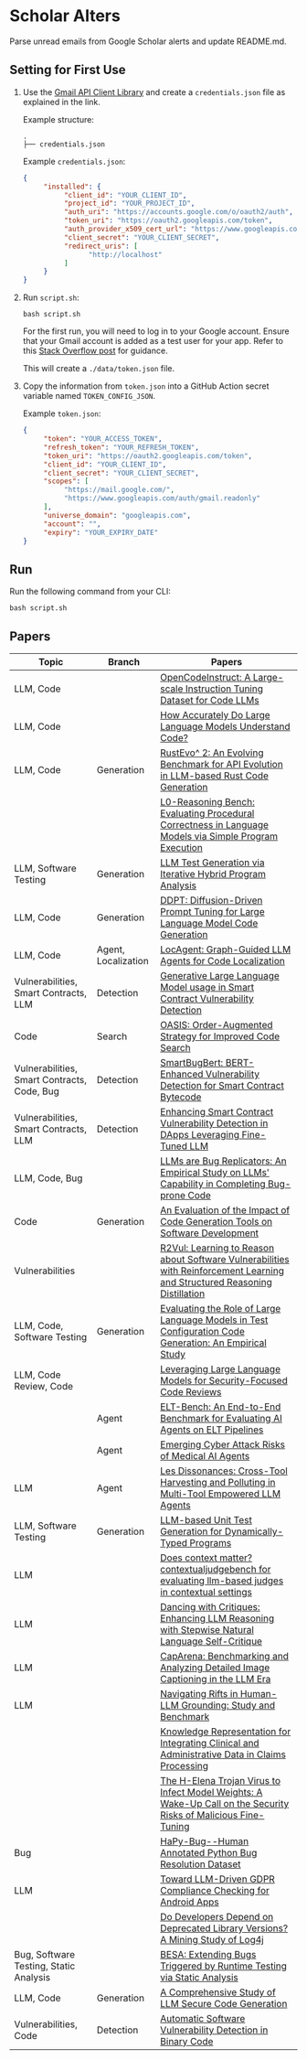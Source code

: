 # Scholar Alters
Parse unread emails from Google Scholar alerts and update README.md.

## Setting for First Use
1. Use the [Gmail API Client Library](https://developers.google.com/gmail/api/quickstart/python) and create a `credentials.json` file as explained in the link.

    Example structure:
    ```
    .
    ├── credentials.json
    ```

    Example `credentials.json`:
    ```json
    {
         "installed": {
              "client_id": "YOUR_CLIENT_ID",
              "project_id": "YOUR_PROJECT_ID",
              "auth_uri": "https://accounts.google.com/o/oauth2/auth",
              "token_uri": "https://oauth2.googleapis.com/token",
              "auth_provider_x509_cert_url": "https://www.googleapis.com/oauth2/v1/certs",
              "client_secret": "YOUR_CLIENT_SECRET",
              "redirect_uris": [
                    "http://localhost"
              ]
         }
    }
    ```

2. Run `script.sh`:
    ```
    bash script.sh
    ```
    For the first run, you will need to log in to your Google account. Ensure that your Gmail account is added as a test user for your app. Refer to this [Stack Overflow post](https://stackoverflow.com/questions/75454425/access-blocked-project-has-not-completed-the-google-verification-process) for guidance.

    This will create a `./data/token.json` file.

3. Copy the information from `token.json` into a GitHub Action secret variable named `TOKEN_CONFIG_JSON`.

    Example `token.json`:
    ```json
    {
         "token": "YOUR_ACCESS_TOKEN",
         "refresh_token": "YOUR_REFRESH_TOKEN",
         "token_uri": "https://oauth2.googleapis.com/token",
         "client_id": "YOUR_CLIENT_ID",
         "client_secret": "YOUR_CLIENT_SECRET",
         "scopes": [
              "https://mail.google.com/",
              "https://www.googleapis.com/auth/gmail.readonly"
         ],
         "universe_domain": "googleapis.com",
         "account": "",
         "expiry": "YOUR_EXPIRY_DATE"
    }
    ```

## Run
Run the following command from your CLI:
```
bash script.sh
```

## Papers

| Topic | Branch | Papers |
| --- | --- | --- |
| LLM, Code |  | [OpenCodeInstruct: A Large-scale Instruction Tuning Dataset for Code LLMs](https://scholar.google.com/scholar_url?url=https://arxiv.org/pdf/2504.04030&hl=en&sa=X&d=5917653904305649400&ei=2Ub4Z-XTEY-j6rQPo73a4AM&scisig=AFWwaeaybbbls4eyzwf1B3I5oC44&oi=scholaralrt&hist=ylyK0_8AAAAJ:4812769200119993430:AFWwaeYwgMeQSPpxCfDXmGy5aE3n&html=&pos=0&folt=rel) |
| LLM, Code |  | [How Accurately Do Large Language Models Understand Code?](https://scholar.google.com/scholar_url?url=https://arxiv.org/pdf/2504.04372&hl=en&sa=X&d=13848317151172529366&ei=2Ub4Z-XTEY-j6rQPo73a4AM&scisig=AFWwaeaAEeCieX1LHkvPVUHyVgKS&oi=scholaralrt&hist=ylyK0_8AAAAJ:4812769200119993430:AFWwaeYwgMeQSPpxCfDXmGy5aE3n&html=&pos=1&folt=rel) |
| LLM, Code | Generation | [RustEvo^ 2: An Evolving Benchmark for API Evolution in LLM-based Rust Code Generation](https://scholar.google.com/scholar_url?url=https://arxiv.org/pdf/2503.16922%3F&hl=en&sa=X&d=16675224894932160996&ei=2Ub4Z-XTEY-j6rQPo73a4AM&scisig=AFWwaea4g_0zH5bNDjn1WSqwrFGh&oi=scholaralrt&hist=ylyK0_8AAAAJ:4812769200119993430:AFWwaeYwgMeQSPpxCfDXmGy5aE3n&html=&pos=2&folt=rel) |
|  |  | [L0-Reasoning Bench: Evaluating Procedural Correctness in Language Models via Simple Program Execution](https://scholar.google.com/scholar_url?url=https://arxiv.org/pdf/2503.22832&hl=en&sa=X&d=3581934578808224243&ei=2Ub4Z-XTEY-j6rQPo73a4AM&scisig=AFWwaebs81HMSqHZ7PO00Lpfwg7f&oi=scholaralrt&hist=ylyK0_8AAAAJ:4812769200119993430:AFWwaeYwgMeQSPpxCfDXmGy5aE3n&html=&pos=3&folt=rel) |
| LLM, Software Testing | Generation | [LLM Test Generation via Iterative Hybrid Program Analysis](https://scholar.google.com/scholar_url?url=https://arxiv.org/pdf/2503.13580&hl=en&sa=X&d=207857029493572923&ei=2Ub4Z-XTEY-j6rQPo73a4AM&scisig=AFWwaeYzdRQn3PjIc4QGlsuh6_K4&oi=scholaralrt&hist=ylyK0_8AAAAJ:4812769200119993430:AFWwaeYwgMeQSPpxCfDXmGy5aE3n&html=&pos=4&folt=rel) |
| LLM, Code | Generation | [DDPT: Diffusion-Driven Prompt Tuning for Large Language Model Code Generation](https://scholar.google.com/scholar_url?url=https://arxiv.org/pdf/2504.04351&hl=en&sa=X&d=10777735064745098709&ei=2Ub4Z_b5FZuw6rQPjdfcmQQ&scisig=AFWwaeZu_rFKtOje-Q7rbJBNmDlF&oi=scholaralrt&hist=ylyK0_8AAAAJ:5865787842749446205:AFWwaeYRVjm7Uk5GklbyG-nM5aLh&html=&pos=1&folt=rel) |
| LLM, Code | Agent, Localization | [LocAgent: Graph-Guided LLM Agents for Code Localization](https://scholar.google.com/scholar_url?url=https://arxiv.org/pdf/2503.09089%3F&hl=en&sa=X&d=276668227003209980&ei=2Ub4Z_b5FZuw6rQPjdfcmQQ&scisig=AFWwaebrlhR4TOxAKNYgDQ0UAK82&oi=scholaralrt&hist=ylyK0_8AAAAJ:5865787842749446205:AFWwaeYRVjm7Uk5GklbyG-nM5aLh&html=&pos=2&folt=rel) |
| Vulnerabilities, Smart Contracts, LLM | Detection | [Generative Large Language Model usage in Smart Contract Vulnerability Detection](https://scholar.google.com/scholar_url?url=https://arxiv.org/pdf/2504.04685&hl=en&sa=X&d=3782065939597708655&ei=2Ub4Z_b5FZuw6rQPjdfcmQQ&scisig=AFWwaeZid-0xDC6cki9Q59anhPrN&oi=scholaralrt&hist=ylyK0_8AAAAJ:5865787842749446205:AFWwaeYRVjm7Uk5GklbyG-nM5aLh&html=&pos=5&folt=rel) |
| Code | Search | [OASIS: Order-Augmented Strategy for Improved Code Search](https://scholar.google.com/scholar_url?url=https://arxiv.org/pdf/2503.08161%3F&hl=en&sa=X&d=15392589071867118103&ei=2Ub4Z_b5FZuw6rQPjdfcmQQ&scisig=AFWwaea_nsVmM7D1NOV7k0ju42Z6&oi=scholaralrt&hist=ylyK0_8AAAAJ:5865787842749446205:AFWwaeYRVjm7Uk5GklbyG-nM5aLh&html=&pos=6&folt=rel) |
| Vulnerabilities, Smart Contracts, Code, Bug | Detection | [SmartBugBert: BERT-Enhanced Vulnerability Detection for Smart Contract Bytecode](https://scholar.google.com/scholar_url?url=https://arxiv.org/pdf/2504.05002&hl=en&sa=X&d=6150372104347240756&ei=2Ub4Z_b5FZuw6rQPjdfcmQQ&scisig=AFWwaeb2WS1H06_-kEaW3oJ1KhL-&oi=scholaralrt&hist=ylyK0_8AAAAJ:5865787842749446205:AFWwaeYRVjm7Uk5GklbyG-nM5aLh&html=&pos=7&folt=rel) |
| Vulnerabilities, Smart Contracts, LLM | Detection | [Enhancing Smart Contract Vulnerability Detection in DApps Leveraging Fine-Tuned LLM](https://scholar.google.com/scholar_url?url=https://arxiv.org/pdf/2504.05006&hl=en&sa=X&d=3716949235882934426&ei=2Ub4Z_b5FZuw6rQPjdfcmQQ&scisig=AFWwaeYhOxTQXubByPB5TSI1XIvX&oi=scholaralrt&hist=ylyK0_8AAAAJ:5865787842749446205:AFWwaeYRVjm7Uk5GklbyG-nM5aLh&html=&pos=8&folt=rel) |
| LLM, Code, Bug |  | [LLMs are Bug Replicators: An Empirical Study on LLMs' Capability in Completing Bug-prone Code](https://scholar.google.com/scholar_url?url=https://arxiv.org/pdf/2503.11082&hl=en&sa=X&d=9189825353695587011&ei=2Ub4Z_b5FZuw6rQPjdfcmQQ&scisig=AFWwaeZYDliimmo8dCt2DNKqsCtm&oi=scholaralrt&hist=ylyK0_8AAAAJ:5865787842749446205:AFWwaeYRVjm7Uk5GklbyG-nM5aLh&html=&pos=9&folt=rel) |
| Code | Generation | [An Evaluation of the Impact of Code Generation Tools on Software Development](https://scholar.google.com/scholar_url?url=https://sol.sbc.org.br/index.php/sbsi/article/download/34379/34170/&hl=en&sa=X&d=3475411260493206906&ei=2Ub4Z-_NFJWz6rQPveLUmAo&scisig=AFWwaea7SKoUpbPD5bymc7jUS7ef&oi=scholaralrt&hist=ylyK0_8AAAAJ:4974034551180671527:AFWwaebZb4G2z_XAHxtUtGUOv8go&html=&pos=0&folt=cit) |
| Vulnerabilities |  | [R2Vul: Learning to Reason about Software Vulnerabilities with Reinforcement Learning and Structured Reasoning Distillation](https://scholar.google.com/scholar_url?url=https://arxiv.org/pdf/2504.04699&hl=en&sa=X&d=5785686524278912976&ei=2Ub4Z8zsG-OO6rQPq-P-gAo&scisig=AFWwaebENSFvsakJL8hNltnJjy6R&oi=scholaralrt&hist=ylyK0_8AAAAJ:16898579961534012346:AFWwaeZADCuvrSiGaZ1pge7b9bMB&html=&pos=3&folt=rel) |
| LLM, Code, Software Testing | Generation | [Evaluating the Role of Large Language Models in Test Configuration Code Generation: An Empirical Study](https://scholar.google.com/scholar_url?url=https://www.diva-portal.org/smash/record.jsf%3Fpid%3Ddiva2:1949520&hl=en&sa=X&d=13946686766702512593&ei=2Ub4Z9HfGJGu6rQPyMPCuAs&scisig=AFWwaebZjl6pcp_F69N4Jbybj5o2&oi=scholaralrt&hist=ylyK0_8AAAAJ:15035864585353249078:AFWwaeZamHljvPChNBtOABcetGTp&html=&pos=0&folt=cit) |
| LLM, Code Review, Code |  | [Leveraging Large Language Models for Security-Focused Code Reviews](https://scholar.google.com/scholar_url?url=https://adsecvn.com/wp-content/uploads/2025/03/LLM_Code_Reviews.pdf&hl=en&sa=X&d=10362399872801253051&ei=2Ub4Z9HfGJGu6rQPyMPCuAs&scisig=AFWwaeZAJvF78KyLNU_FomXddKVU&oi=scholaralrt&hist=ylyK0_8AAAAJ:15035864585353249078:AFWwaeZamHljvPChNBtOABcetGTp&html=&pos=1&folt=cit) |
|  | Agent | [ELT-Bench: An End-to-End Benchmark for Evaluating AI Agents on ELT Pipelines](https://scholar.google.com/scholar_url?url=https://arxiv.org/pdf/2504.04808&hl=en&sa=X&d=17618773598726971491&ei=2Ub4Z-aMGr6l6rQP6IGIqAI&scisig=AFWwaeZtqP-28GczAcquqwQEokUH&oi=scholaralrt&hist=ylyK0_8AAAAJ:15287030194885030172:AFWwaeaPsVnV5GguxDkLdcyPdvnA&html=&pos=0&folt=rel) |
|  | Agent | [Emerging Cyber Attack Risks of Medical AI Agents](https://scholar.google.com/scholar_url?url=https://arxiv.org/pdf/2504.03759&hl=en&sa=X&d=2197394737877831403&ei=2Ub4Z-aMGr6l6rQP6IGIqAI&scisig=AFWwaeaDfSE-QTy5FZtsSiO83H84&oi=scholaralrt&hist=ylyK0_8AAAAJ:15287030194885030172:AFWwaeaPsVnV5GguxDkLdcyPdvnA&html=&pos=1&folt=rel) |
| LLM | Agent | [Les Dissonances: Cross-Tool Harvesting and Polluting in Multi-Tool Empowered LLM Agents](https://scholar.google.com/scholar_url?url=https://arxiv.org/pdf/2504.03111&hl=en&sa=X&d=16787567624520007863&ei=2Ub4Z-aMGr6l6rQP6IGIqAI&scisig=AFWwaeZ1aVR1vsCpBgrDw-H6FAoH&oi=scholaralrt&hist=ylyK0_8AAAAJ:15287030194885030172:AFWwaeaPsVnV5GguxDkLdcyPdvnA&html=&pos=2&folt=rel) |
| LLM, Software Testing | Generation | [LLM-based Unit Test Generation for Dynamically-Typed Programs](https://scholar.google.com/scholar_url?url=https://arxiv.org/pdf/2503.14000&hl=en&sa=X&d=7430576131620821752&ei=2Ub4Z-aMGr6l6rQP6IGIqAI&scisig=AFWwaeY9lDQzBc37lJzEKJmFY6Qx&oi=scholaralrt&hist=ylyK0_8AAAAJ:15287030194885030172:AFWwaeaPsVnV5GguxDkLdcyPdvnA&html=&pos=3&folt=rel) |
| LLM |  | [Does context matter? contextualjudgebench for evaluating llm-based judges in contextual settings](https://scholar.google.com/scholar_url?url=https://arxiv.org/pdf/2503.15620&hl=en&sa=X&d=4694277635380098830&ei=2Ub4Z-aMGr6l6rQP6IGIqAI&scisig=AFWwaeZWWBCgHzhwdV7rV4U7IIiY&oi=scholaralrt&hist=ylyK0_8AAAAJ:15287030194885030172:AFWwaeaPsVnV5GguxDkLdcyPdvnA&html=&pos=6&folt=rel) |
| LLM |  | [Dancing with Critiques: Enhancing LLM Reasoning with Stepwise Natural Language Self-Critique](https://scholar.google.com/scholar_url?url=https://arxiv.org/pdf/2503.17363%3F&hl=en&sa=X&d=11521510970677819720&ei=2Ub4Z-aMGr6l6rQP6IGIqAI&scisig=AFWwaeZ1FoGj3fIwjgWCbOxO43ev&oi=scholaralrt&hist=ylyK0_8AAAAJ:15287030194885030172:AFWwaeaPsVnV5GguxDkLdcyPdvnA&html=&pos=7&folt=rel) |
| LLM |  | [CapArena: Benchmarking and Analyzing Detailed Image Captioning in the LLM Era](https://scholar.google.com/scholar_url?url=https://arxiv.org/pdf/2503.12329%3F&hl=en&sa=X&d=407472380549964642&ei=2Ub4Z-aMGr6l6rQP6IGIqAI&scisig=AFWwaeYceA6AtNeTroAmdGm1ugPz&oi=scholaralrt&hist=ylyK0_8AAAAJ:15287030194885030172:AFWwaeaPsVnV5GguxDkLdcyPdvnA&html=&pos=8&folt=rel) |
| LLM |  | [Navigating Rifts in Human-LLM Grounding: Study and Benchmark](https://scholar.google.com/scholar_url?url=https://arxiv.org/pdf/2503.13975&hl=en&sa=X&d=6056628797355529511&ei=2Ub4Z-aMGr6l6rQP6IGIqAI&scisig=AFWwaeYuzwNKVc6ZCL0NUy7wCU7P&oi=scholaralrt&hist=ylyK0_8AAAAJ:15287030194885030172:AFWwaeaPsVnV5GguxDkLdcyPdvnA&html=&pos=9&folt=rel) |
|  |  | [Knowledge Representation for Integrating Clinical and Administrative Data in Claims Processing](https://scholar.google.com/scholar_url?url=https://kernpublic.com/index.php/IJDSBDAPM/article/download/2025-MARCH-04/4&hl=en&sa=X&d=9620520256098350845&ei=2Ub4Z96YE5m7ieoP3oH9uAU&scisig=AFWwaeYbWw_qcdEPlQ5a0pp8NRXZ&oi=scholaralrt&hist=ylyK0_8AAAAJ:4851239734318863641:AFWwaeZ0cPfysy_B7V1I3HcGE9Io&html=&pos=0&folt=cit) |
|  |  | [The H-Elena Trojan Virus to Infect Model Weights: A Wake-Up Call on the Security Risks of Malicious Fine-Tuning](https://scholar.google.com/scholar_url?url=https://arxiv.org/pdf/2504.03823&hl=en&sa=X&d=4497889825907294098&ei=2Ub4Z96YE5m7ieoP3oH9uAU&scisig=AFWwaeawnUsLCfgYu5MTYKwR1IZS&oi=scholaralrt&hist=ylyK0_8AAAAJ:4851239734318863641:AFWwaeZ0cPfysy_B7V1I3HcGE9Io&html=&pos=1&folt=cit) |
| Bug |  | [HaPy-Bug--Human Annotated Python Bug Resolution Dataset](https://scholar.google.com/scholar_url?url=https://arxiv.org/pdf/2504.04810&hl=en&sa=X&d=14796298888512808939&ei=2Ub4Z96YE5m7ieoP3oH9uAU&scisig=AFWwaeYeuxs95UiH0nX0RS_Hq0VE&oi=scholaralrt&hist=ylyK0_8AAAAJ:4851239734318863641:AFWwaeZ0cPfysy_B7V1I3HcGE9Io&html=&pos=3&folt=cit) |
| LLM |  | [Toward LLM-Driven GDPR Compliance Checking for Android Apps](https://scholar.google.com/scholar_url?url=https://orbilu.uni.lu/bitstream/10993/64674/1/FSE_IVR_2025_RegCheck.pdf&hl=en&sa=X&d=9430644475903485929&ei=2Ub4Z47WHZWrieoPtfXHiQw&scisig=AFWwaeY9mg3zPUX9ptxQyzP3T_Nw&oi=scholaralrt&hist=ylyK0_8AAAAJ:17903213248891513419:AFWwaeaeIo1O_qAhRJzogmnex0DM&html=&pos=3&folt=rel) |
|  |  | [Do Developers Depend on Deprecated Library Versions? A Mining Study of Log4j](https://scholar.google.com/scholar_url?url=https://arxiv.org/pdf/2504.03167&hl=en&sa=X&d=17142084561539849326&ei=2Ub4Z47WHZWrieoPtfXHiQw&scisig=AFWwaeaX8kuemmCFKNqJ5rQtzpsR&oi=scholaralrt&hist=ylyK0_8AAAAJ:17903213248891513419:AFWwaeaeIo1O_qAhRJzogmnex0DM&html=&pos=4&folt=rel) |
| Bug, Software Testing, Static Analysis |  | [BESA: Extending Bugs Triggered by Runtime Testing via Static Analysis](https://scholar.google.com/scholar_url?url=https://dl.acm.org/doi/abs/10.1145/3689031.3696089&hl=en&sa=X&d=11971501184870035235&ei=2Ub4Z47WHZWrieoPtfXHiQw&scisig=AFWwaebDNiyhkoXdOVlEYm5l6Q09&oi=scholaralrt&hist=ylyK0_8AAAAJ:17903213248891513419:AFWwaeaeIo1O_qAhRJzogmnex0DM&html=&pos=5&folt=rel) |
| LLM, Code | Generation | [A Comprehensive Study of LLM Secure Code Generation](https://scholar.google.com/scholar_url?url=https://arxiv.org/pdf/2503.15554%3F&hl=en&sa=X&d=1363137439941333778&ei=2Ub4Z47WHZWrieoPtfXHiQw&scisig=AFWwaea70lzbx-2dnx-SlddbyIDc&oi=scholaralrt&hist=ylyK0_8AAAAJ:17903213248891513419:AFWwaeaeIo1O_qAhRJzogmnex0DM&html=&pos=6&folt=rel) |
| Vulnerabilities, Code | Detection | [Automatic Software Vulnerability Detection in Binary Code](https://scholar.google.com/scholar_url?url=https://books.google.com/books%3Fhl%3Den%26lr%3Dlang_en%26id%3DgtJSEQAAQBAJ%26oi%3Dfnd%26pg%3DPA148%26ots%3D4r_QwP4uxA%26sig%3DcvmUxVdJjhji1ZVTJ5iM3lu67oM&hl=en&sa=X&d=8963754288088414031&ei=2Ub4Z47WHZWrieoPtfXHiQw&scisig=AFWwaeZep79dGvTHXvqqfWTiFBYy&oi=scholaralrt&hist=ylyK0_8AAAAJ:17903213248891513419:AFWwaeaeIo1O_qAhRJzogmnex0DM&html=&pos=9&folt=rel) |
